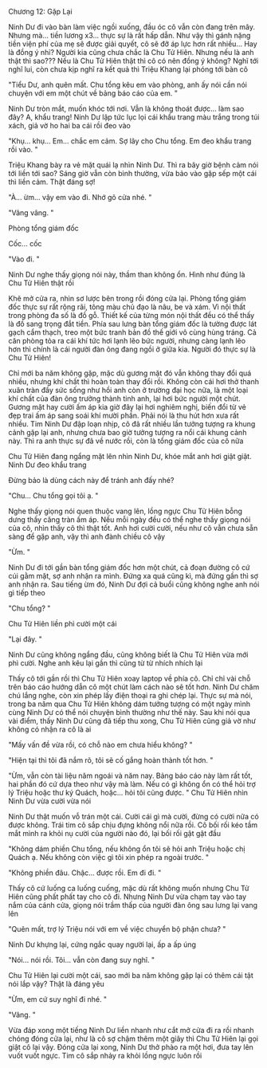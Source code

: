 




Chương 12: Gặp Lại


Ninh Dư đi vào bàn làm việc ngồi xuống, đầu óc cô vẫn còn đang trên mây. Nhưng mà... tiền lương x3... thực sự là rất hấp dẫn. Như vậy thì gánh nặng tiền viện phí của mẹ sẽ được giải quyết, cô sẽ đỡ áp lực hơn rất nhiều... Hay là đồng ý nhỉ? Người kia cũng chưa chắc là Chu Tử Hiên. Nhưng nếu là anh thật thì sao??? Nếu là Chu Tử Hiên thật thì cô có nên đồng ý không? Nghĩ tới nghĩ lui, còn chưa kịp nghĩ ra kết quả thì Triệu Khang lại phóng tới bàn cô

"Tiểu Dư, anh quên mất. Chu tổng kêu em vào phòng, anh ấy nói cần nói chuyện với em một chút về bảng báo cáo của em. "

Ninh Dư tròn mắt, muốn khóc tới nơi. Vẫn là không thoát được... làm sao đây? A, khẩu trang! Ninh Dư lập tức lục lọi cái khẩu trang màu trắng trong túi xách, giả vờ ho hai ba cái rồi đeo vào

"Khụ... khụ... Em... chắc em cảm. Sợ lây cho Chu tổng. Em đeo khẩu trang rồi vào. "

Triệu Khang bày ra vẻ mặt quái lạ nhìn Ninh Dư. Thì ra bây giờ bệnh cảm nói tới liền tới sao? Sáng giờ vẫn còn bình thường, vừa bảo vào gặp sếp một cái thì liền cảm. Thật đáng sợ!

"À... ừm... vậy em vào đi. Nhớ gõ cửa nhé. "

"Vâng vâng. "


Phòng tổng giám đốc

Cốc... cốc

"Vào đi. "

Ninh Dư nghe thấy giọng nói này, thầm than không ổn. Hình như đúng là Chu Tử Hiên thật rồi

Khẽ mở cửa ra, nhìn sơ lược bên trong rồi đóng cửa lại. Phòng tổng giám đốc thực sự rất rộng rãi, tông màu chủ đạo là nâu, be và xám. Vì nội thất trong phòng đa số là đồ gỗ. Thiết kế của từng món nội thất đều có thể thấy là đồ sang trọng đắt tiền. Phía sau lưng bàn tổng giám đốc là tường được lát gạch cẩm thạch, treo một bức tranh bản đồ thế giới vô cùng hùng tráng. Cả căn phòng tỏa ra cái khí tức hơi lạnh lẽo bức người, nhưng càng lạnh lẽo hơn thì chính là cái người đàn ông đang ngồi ở giữa kia. Người đó thực sự là Chu Tử Hiên!



Chỉ mới ba năm không gặp, mặc dù gương mặt đó vẫn không thay đổi quá nhiều, nhưng khí chất thì hoàn toàn thay đổi rồi. Không còn cái hơi thở thanh xuân tràn đầy sức sống như hồi anh còn ở trường đại học nữa, là một loại khí chất của đàn ông trưởng thành tinh anh, lại hơi bức người một chút. Gương mặt hay cười ấm áp kia giờ đây lại hơi nghiêm nghị, biến đổi từ vẻ đẹp trai ấm áp sang soái khí mười phần. Phải nói là thu hút hơn xưa rất nhiều. Tim Ninh Dư đập loạn nhịp, cô đã rất nhiều lần tưởng tượng ra khung cảnh gặp lại anh, nhưng chưa bao giờ tưởng tượng ra nổi cái khung cảnh này. Thì ra anh thực sự đã về nước rồi, còn là tổng giám đốc của cô nữa

Chu Tử Hiên đang ngẩng mặt lên nhìn Ninh Dư, khóe mắt anh hơi giật giật. Ninh Dư đeo khẩu trang

Đừng bảo là dùng cách này để tránh anh đấy nhé?

"Chu... Chu tổng gọi tôi ạ. "

Nghe thấy giọng nói quen thuộc vang lên, lồng ngực Chu Tử Hiên bỗng dưng thấy căng tràn ấm áp. Nếu mỗi ngày đều có thể nghe thấy giọng nói của cô, nhìn thấy cô thì thật tốt. Anh hơi cười cười, nếu như cô vẫn chưa sẵn sàng để gặp anh, vậy thì anh đành chiều cô vậy

"Ừm. "

Ninh Dư đi tới gần bàn tổng giám đốc hơn một chút, cả đoạn đường cô cứ cúi gằm mặt, sợ anh nhận ra mình. Đứng xa quá cũng kì, mà đứng gần thì sợ anh nhận ra. Sau tiếng ừm đó, Ninh Dư đợi cả buổi cũng không nghe anh nói gì tiếp theo

"Chu tổng? "

Chu Tử Hiên liền phì cười một cái

"Lại đây. "

Ninh Dư cũng không ngẩng đầu, cũng không biết là Chu Tử Hiên vừa mới phì cười. Nghe anh kêu lại gần thì cũng từ từ nhích nhích lại

Thấy cô tới gần rồi thì Chu Tử Hiên xoay laptop về phía cô. Chỉ chỉ vài chỗ trên báo cáo hướng dẫn cô một chút làm cách nào sẽ tốt hơn. Ninh Dư chăm chú lắng nghe, còn xin phép lấy điện thoại ra ghi chép lại. Thực sự mà nói, trong ba năm qua Chu Tử Hiên không dám tưởng tượng có một ngày mình cùng Ninh Dư có thể nói chuyện bình thường như thế này. Sau khi nói qua vài điểm, thấy Ninh Dư cũng đã tiếp thu xong, Chu Tử Hiên cũng giả vờ như không có nhận ra cô là ai

"Mấy vấn đề vừa rồi, có chỗ nào em chưa hiểu không? "



"Hiện tại thì tôi đã nắm rõ, tôi sẽ cố gắng hoàn thành tốt hơn. "

"Ừm, vẫn còn tài liệu năm ngoái và năm nay. Bảng báo cáo này làm rất tốt, hai phần đó cứ dựa theo như vậy mà làm. Nếu có gì không ổn có thể hỏi trợ lý Triệu hoặc thư ký Quách, hoặc... hỏi tôi cũng được. " Chu Tử Hiên nhìn Ninh Dư vừa cười vừa nói

Ninh Dư thật muốn vỗ trán một cái. Cười cái gì mà cười, đừng có cười nữa có được không. Trái tim cô sắp chịu đựng không nổi nữa rồi. Cô bối rối kéo tầm mắt mình ra khỏi nụ cười của người nào đó, lại bối rối gật gật đầu

"Không dám phiền Chu tổng, nếu không ổn tôi sẽ hỏi anh Triệu hoặc chị Quách ạ. Nếu không còn việc gì tôi xin phép ra ngoài trước. "

"Không phiền đâu. Chậc... được rồi. Em đi đi. "

Thấy cô cứ luống ca luống cuống, mặc dù rất không muốn nhưng Chu Tử Hiên cũng phất phất tay cho cô đi. Nhưng Ninh Dư vừa chạm tay vào tay nắm của cánh cửa, giọng nói trầm thấp của người đàn ông sau lưng lại vang lên

"Quên mất, trợ lý Triệu nói với em về việc chuyển bộ phận chưa? "

Ninh Dư khựng lại, cứng ngắc quay người lại, ấp a ấp úng

"Nói... nói rồi. Tôi... vẫn còn đang suy nghĩ. "

Chu Tử Hiên lại cười một cái, sao mới ba năm không gặp lại có thêm cái tật nói lắp vậy? Thật là đáng yêu

"Ừm, em cứ suy nghĩ đi nhé. "

"Vâng. "

Vừa đáp xong một tiếng Ninh Dư liền nhanh như cắt mở cửa đi ra rồi nhanh chóng đóng cửa lại, như là cô sợ chậm thêm một giây thì Chu Tử Hiên lại gọi giật cô lại vậy. Đóng cửa lại xong, Ninh Dư thở phào ra một hơi, đưa tay lên vuốt vuốt ngực. Tim cô sắp nhảy ra khỏi lồng ngực luôn rồi




